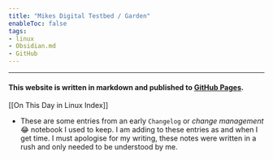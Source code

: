 ```yaml
---
title: "Mikes Digital Testbed / Garden"
enableToc: false
tags:
- linux
- Obsidian.md
- GitHub
---
```

***
#### This website is written in markdown and published to [GitHub Pages](https://github.com/mcdent).

[[On This Day in Linux Index]] 
-  These are some entries from an early `Changelog` or *change management* 😂 notebook I used to keep. I am adding to these entries as and when I get time. I must apologise for my writing, these notes were written in a rush and only needed to be understood by me.

